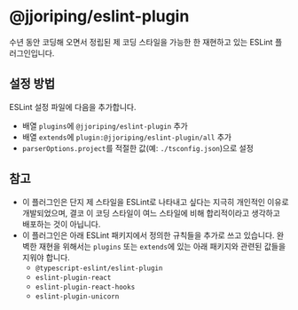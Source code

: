 # @jjoriping/eslint-plugin

수년 동안 코딩해 오면서 정립된 제 코딩 스타일을 가능한 한 재현하고 있는 ESLint 플러그인입니다.

## 설정 방법
ESLint 설정 파일에 다음을 추가합니다.
- 배열 `plugins`에 `@jjoriping/eslint-plugin` 추가
- 배열 `extends`에 `plugin:@jjoriping/eslint-plugin/all` 추가
- `parserOptions.project`를 적절한 값(예: `./tsconfig.json`)으로 설정

## 참고
- 이 플러그인은 단지 제 스타일을 ESLint로 나타내고 싶다는 지극히 개인적인 이유로 개발되었으며, 결코 이 코딩 스타일이 여느 스타일에 비해 합리적이라고 생각하고 배포하는 것이 아닙니다.
- 이 플러그인은 아래 ESLint 패키지에서 정의한 규칙들을 추가로 쓰고 있습니다. 완벽한 재현을 위해서는 `plugins` 또는 `extends`에 있는 아래 패키지와 관련된 값들을 지워야 합니다.
  - `@typescript-eslint/eslint-plugin`
  - `eslint-plugin-react`
  - `eslint-plugin-react-hooks`
  - `eslint-plugin-unicorn`